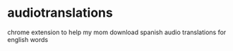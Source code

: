 # audiotranslations
chrome extension to help my mom download spanish audio translations for english words
